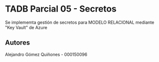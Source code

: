 # TADB Parcial 05 - Secretos

Se implememta gestión de secretos para MODELO RELACIONAL mediante "Key Vault" de Azure

## Autores

Alejandro Gómez Quiñones - 000150096
